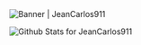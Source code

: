 <img alt="Banner | JeanCarlos911" src="https://i.imgur.com/34fiEUG.gif" />

![Github Stats for JeanCarlos911](https://github-readme-stats.vercel.app/api?username=JeanCarlos911&show_icons=true&hide_border=true&title_color=6CA0FF&icon_color=6CA0FF&bg_color=ffffff)


<!--
**CrissUD/CrissUD** is a ✨ _special_ ✨ repository because its `README.md` (this file) appears on your GitHub profile.



Here are some ideas to get you started:

- 🔭 I’m currently working on ...
- 🌱 I’m currently learning ...
- 👯 I’m looking to collaborate on ...
- 🤔 I’m looking for help with ...
- 💬 Ask me about ...
- 📫 How to reach me: ...
- 😄 Pronouns: ...
- ⚡ Fun fact: ...
-->
